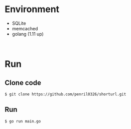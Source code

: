 # Environment

- SQLite
- memcached
- golang (1.11 up)

</br>

# Run

## Clone code

```
$ git clone https://github.com/penril0326/shorturl.git
```

## Run 

```
$ go run main.go
```

